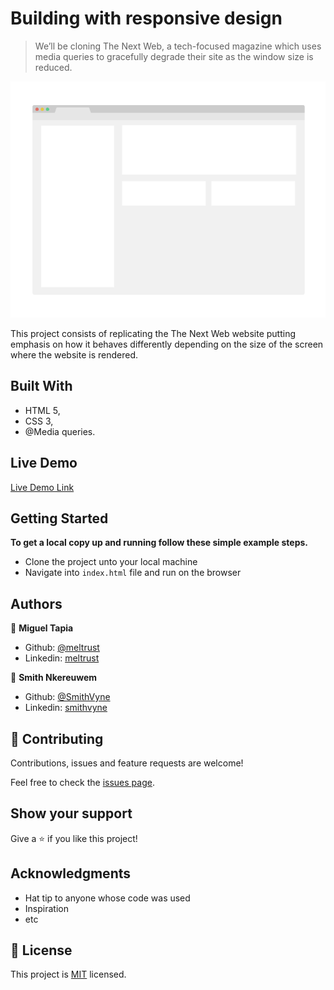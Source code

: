 # Building with responsive design

> We’ll be cloning The Next Web, a tech-focused magazine which uses media queries to gracefully degrade their site as the window size is reduced.

![screenshot](img/app_screenshot.png)

This project consists of replicating the The Next Web website putting emphasis on how it behaves differently depending on the size of the screen where the website is rendered.

## Built With

- HTML 5,
- CSS 3,
- @Media queries.

## Live Demo

[Live Demo Link](https://livedemo.com)


## Getting Started

**To get a local copy up and running follow these simple example steps.**
- Clone the project unto your local machine
- Navigate into `index.html` file and run on the browser

## Authors

👤 **Miguel Tapia**

- Github: [@meltrust](https://github.com/meltrust)
- Linkedin: [meltrust](https://www.linkedin.com/in/meltrust/)

👤 **Smith Nkereuwem**

- Github: [@SmithVyne](https://github.com/SmithVyne)
- Linkedin: [smithvyne](https://www.linkedin.com/in/smithvyne/)

## 🤝 Contributing

Contributions, issues and feature requests are welcome!

Feel free to check the [issues page](issues/).

## Show your support

Give a ⭐️ if you like this project!

## Acknowledgments

- Hat tip to anyone whose code was used
- Inspiration
- etc

## 📝 License

This project is [MIT](lic.url) licensed.
